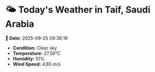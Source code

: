 # 🌤️ Today's Weather in Taif, Saudi Arabia

**📅 Date:** 2025-08-25 09:38:16

- **Condition:** Clear sky
- **Temperature:** 27.56°C
- **Humidity:** 51%
- **Wind Speed:** 4.65 m/s
